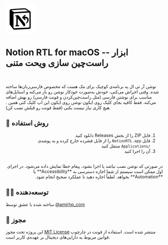 <img src="notion-rtl.png" width="96">

# Notion RTL for macOS -- ابزار راست‌چین‌ سازی ویحت متنی

&nbsp;

نوشن آر‌ تی‌ ال یه برنامه‌ی کوچیک برای مک هست که مخصوص فارسی‌زبان‌ها ساخته شده. وقتی اجراش می‌کنی، خودش به‌صورت خودکار نوشن رو باز می‌کنه و استایل‌های مناسب برای نوشتن فارسی (مثل راست‌چین‌کردن و فونت فارسی) رو بهش اضافه می‌کنه. فقط کافیه بجای کلیک روی ایکون نوشن روی ایکون این اپ کلیک کنی همین . هیچ کاری نیاز نیست بکنی (فقط فونت رو قبلش نصب کن).

## 🔧 روش استفاده
<div dir="rtl">

1. فایل ZIP را از بخش Releases دانلود کنید
2. فایل `NotionRTL.app` را از فایل فشرده خارج کرده و به پوشه‌ی `/Applications` منتقل کنید
3. آن را اجرا کنید
<br>
در صورتی که نوشن نصب نباشد یا اجرا نشود، پیغام خطا نمایش داده می‌شود.
در اجرای اول ممکن است سیستم از شما اجازه دسترسی به **Accessibility** یا **Automation** بخواهد. لطفاً اجازه دهید تا عملکرد صحیح انجام شود.

</div>

## 🙋‍♂️ توسعه‌دهنده

ساخته شده با عشق توسط [@amirhp_com](https://github.com/amirhp-com)

## 📎 مجوز

این پروژه تحت مجوز [MIT License](LICENSE) منتشر شده است.
استفاده از فونت‌ در چارچوب قوانین مربوط به دارایی‌های دیجیتال بر عهده‌ی کاربر است.
